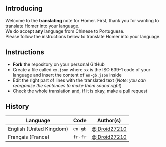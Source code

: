 ## Introducing

Welcome to the **translating** note for Homer. First, thank you for wanting to translate Homer into your language.  
We do accept **any** language from Chinese to Portuguese.  
Please follow the instructions below to translate Homer into your language.  
  
## Instructions
- **Fork** the repository on your personal GitHub  
- Create a file called `xx.json` where `xx` is the ISO 639-1 code of your language and insert the content of `en-gb.json` inside  
- Edit the right part of lines with the translated text (*Note: you can reorganize the sentences to make them sound right*)  
- Check the whole translation and, if it is okay, make a pull request  
  
## History  

Language                                   |   Code   | Author(s)
-------------------------------------------|----------|-----------------------
English (United Kingdom)                   | `en-gb`  | [@iDroid27210](https://github.com/iDroid27210)
Français (France)                          | `fr-fr`  | [@iDroid27210](https://github.com/iDroid27210)
